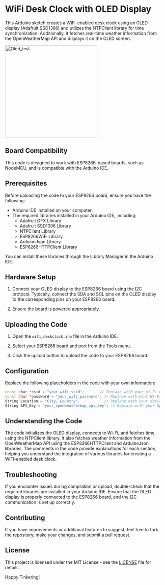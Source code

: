 # WiFi Desk Clock with OLED Display

This Arduino sketch creates a WiFi-enabled desk clock using an OLED display (Adafruit SSD1306) and utilizes the NTPClient library for time synchronization. Additionally, it fetches real-time weather information from the OpenWeatherMap API and displays it on the OLED screen.

<img src="https://github.com/Azhilus/16bitmcu/assets/66466976/bf6e5d31-f0b6-4a12-a149-4b6f75876a1d" alt="Oled_test" width="300">

## Board Compatibility

This code is designed to work with ESP8266-based boards, such as NodeMCU, and is compatible with the Arduino IDE.

## Prerequisites

Before uploading the code to your ESP8266 board, ensure you have the following:

- Arduino IDE installed on your computer.
- The required libraries installed in your Arduino IDE, including:
  - Adafruit GFX Library
  - Adafruit SSD1306 Library
  - NTPClient Library
  - ESP8266WiFi Library
  - ArduinoJson Library
  - ESP8266HTTPClient Library

You can install these libraries through the Library Manager in the Arduino IDE.

## Hardware Setup

1. Connect your OLED display to the ESP8266 board using the I2C protocol. Typically, connect the SDA and SCL pins on the OLED display to the corresponding pins on your ESP8266 board.

2. Ensure the board is powered appropriately.

## Uploading the Code

1. Open the `wifi_deskclock.ino` file in the Arduino IDE.

2. Select your ESP8266 board and port from the Tools menu.

3. Click the upload button to upload the code to your ESP8266 board.

## Configuration

Replace the following placeholders in the code with your own information:

```cpp
const char *ssid = "your_wifi_ssid";       // Replace with your Wi-Fi network SSID
const char *password = "your_wifi_password"; // Replace with your Wi-Fi network password
String Location = "City, Country";           // Replace with your desired location
String API_Key = "your_openweathermap_api_key"; // Replace with your OpenWeatherMap API key
```

## Understanding the Code

The code initializes the OLED display, connects to Wi-Fi, and fetches time using the NTPClient library. It also fetches weather information from the OpenWeatherMap API using the ESP8266HTTPClient and ArduinoJson libraries. The comments in the code provide explanations for each section, helping you understand the integration of various libraries for creating a WiFi-enabled desk clock.

## Troubleshooting

If you encounter issues during compilation or upload, double-check that the required libraries are installed in your Arduino IDE. Ensure that the OLED display is properly connected to the ESP8266 board, and the I2C communication is set up correctly.

## Contributing

If you have improvements or additional features to suggest, feel free to fork the repository, make your changes, and submit a pull request.

## License

This project is licensed under the MIT License - see the [LICENSE](LICENSE) file for details.

Happy Tinkering!
